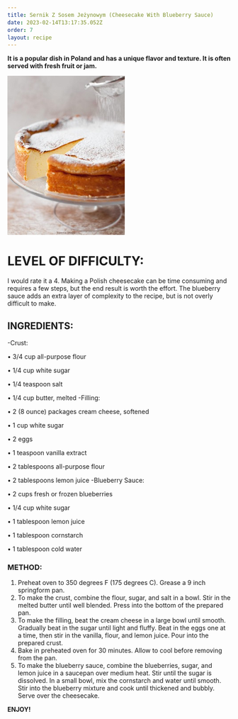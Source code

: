 ```yaml
---
title: Sernik Z Sosem Jeżynowym (Cheesecake With Blueberry Sauce)
date: 2023-02-14T13:17:35.052Z
order: 7
layout: recipe
---
```

**It is a popular dish in Poland and has a unique flavor and texture.  It is often served with fresh fruit or jam.**

![](../uploads/gggg.jpg)

# **LEVEL OF DIFFICULTY:**

I would rate it a 4. Making a Polish cheesecake can be time consuming and requires a few steps, but the end result is worth the effort. The blueberry sauce adds an extra layer of complexity to the recipe, but is not overly difficult to make.

## **INGREDIENTS:**

\-Crust:

 • 3/4 cup all-purpose flour 

• 1/4 cup white sugar 

• 1/4 teaspoon salt 

• 1/4 cup butter, melted -Filling: 

• 2 (8 ounce) packages cream cheese, softened 

• 1 cup white sugar 

• 2 eggs 

• 1 teaspoon vanilla extract 

• 2 tablespoons all-purpose flour 

• 2 tablespoons lemon juice -Blueberry Sauce: 

• 2 cups fresh or frozen blueberries 

• 1/4 cup white sugar 

• 1 tablespoon lemon juice 

• 1 tablespoon cornstarch 

• 1 tablespoon cold water 

### **METHOD:**

1. Preheat oven to 350 degrees F (175 degrees C). Grease a 9 inch springform pan. 
2. To make the crust, combine the flour, sugar, and salt in a bowl. Stir in the melted butter until well blended. Press into the bottom of the prepared pan. 
3. To make the filling, beat the cream cheese in a large bowl until smooth. Gradually beat in the sugar until light and fluffy. Beat in the eggs one at a time, then stir in the vanilla, flour, and lemon juice. Pour into the prepared crust. 
4. Bake in preheated oven for 30 minutes. Allow to cool before removing from the pan. 
5. To make the blueberry sauce, combine the blueberries, sugar, and lemon juice in a saucepan over medium heat. Stir until the sugar is dissolved. In a small bowl, mix the cornstarch and water until smooth. Stir into the blueberry mixture and cook until thickened and bubbly. Serve over the cheesecake.

**ENJOY!**